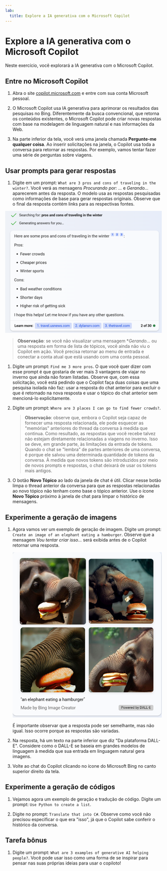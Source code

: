 ```yaml
---
lab:
  title: Explore a IA generativa com o Microsoft Copilot
---
```

# Explore a IA generativa com o Microsoft Copilot

Neste exercício, você explorará a IA generativa com o Microsoft Copilot. 

## Entre no Microsoft Copilot

1. Abra o site [copilot.microsoft.com](https://copilot.microsoft.com?azure-portal=true) e entre com sua conta Microsoft pessoal.

1. O Microsoft Copilot usa IA generativa para aprimorar os resultados das pesquisas no Bing. Diferentemente da busca convencional, que retorna os conteúdos existentes, o Microsoft Copilot pode criar novas respostas com base na modelagem de linguagem natural e nas informações da Web.  

1. Na parte inferior da tela, você verá uma janela chamada **Pergunte-me qualquer coisa**. Ao inserir solicitações na janela, o Copilot usa toda a conversa para retornar as respostas. Por exemplo, vamos tentar fazer uma série de perguntas sobre viagens.

## Usar prompts para gerar respostas

1. Digite em um prompt: `What are 3 pros and cons of traveling in the winter?`. Você verá as mensagens *Procurando por: ...* e *Gerando...* aparecerem antes da resposta. O modelo usa as respostas pesquisadas como informações de base para gerar respostas originais. Observe que o final da resposta contém links para as respectivas fontes. 

![Uma captura de tela apresenta a resposta do Copilot a uma solicitação sobre viagem, destacando três pontos de positivos e três pontos de negativos.](./media/generative-ai/bing-copilot-response-traveling.png) 

> **Observação**: se você não visualizar uma mensagem **Gerando...* ou uma resposta em forma de lista de tópicos, você ainda não viu o Copilot em ação. Você precisa retornar ao menu de entrada e conectar a conta atual que está usando com uma conta pessoal. 
 
1. Digite um prompt: `Find me 3 more pros`. O que você quer dizer com esse prompt é que gostaria de ver mais 3 vantagens de viajar no inverno que ainda não foram listadas. Observe que, com essa solicitação, você está pedindo que o Copilot faça duas coisas que uma pesquisa isolada não faz: usar a resposta do chat anterior para excluir o que é retornado na nova resposta e usar o tópico do chat anterior sem mencioná-lo explicitamente. 

1. Digite um prompt: `Where are 3 places I can go to find fewer crowds?`. 

    > **Observação**: observe que, embora o Copilot seja capaz de fornecer uma resposta relacionada, ele pode esquecer as "memórias" anteriores do thread da conversa à medida que continua. Como resultado, as respostas que você recebe talvez não estejam diretamente relacionadas a viagens no inverno. Isso se deve, em grande parte, às limitações da entrada de tokens. Quando o chat se "lembra" de partes anteriores de uma conversa, é porque ele salvou uma determinada quantidade de tokens da conversa. À medida que novos tokens são introduzidos por meio de novos prompts e respostas, o chat deixará de usar os tokens mais antigos. 

1. O botão **Novo Tópico** ao lado da janela de chat é útil. Clicar nesse botão limpa o thread anterior da conversa para que as respostas relacionadas ao novo tópico não tenham como base o tópico anterior. Use o ícone **Novo Tópico** próximo à janela de chat para limpar o histórico de mensagens. 

## Experimente a geração de imagens

1. Agora vamos ver um exemplo de geração de imagem. Digite um prompt: `Create an image of an elephant eating a hamburger`. Observe que a mensagem *Vou tentar criar isso...* será exibida antes de o Copilot retornar uma resposta. 

    ![Uma captura de tela de elefantes comendo hambúrguer.](./media/generative-ai/dall-e-elephant.png)

    É importante observar que a resposta pode ser semelhante, mas não igual. Isso ocorre porque as respostas são variadas.  

1. Na resposta, há um texto na parte inferior que diz "Da plataforma DALL-E". Considere como o DALL-E se baseia em grandes modelos de linguagem à medida que sua entrada em linguagem natural gera imagens. 

1. Volte ao chat do Copilot clicando no ícone do Microsoft Bing no canto superior direito da tela. 

## Experimente a geração de códigos

1. Vejamos agora um exemplo de geração e tradução de código. Digite um prompt: `Use Python to create a list`. 

1. Digite no prompt: `Translate that into C#`. Observe como você não precisou especificar o que era "isso", já que o Copilot sabe conferir o histórico da conversa.

## Tarefa bônus

1. Digite um prompt: `What are 3 examples of generative AI helping people?`. Você pode usar isso como uma forma de se inspirar para pensar nas suas próprias ideias para usar o copiloto!  
